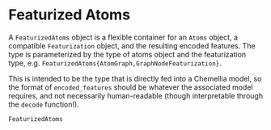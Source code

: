 # Featurized Atoms

A `FeaturizedAtoms` object is a flexible container for an `Atoms` object, a compatible `Featurization` object, and the resulting encoded features. The type is parameterized by the type of atoms object and the featurization type, e.g. `FeaturizedAtoms{AtomGraph,GraphNodeFeaturization}`.

This is intended to be the type that is directly fed into a Chemellia model, so the format of `encoded_features` should be whatever the associated model requires, and not necessarily human-readable (though interpretable through the `decode` function!).

```@docs
FeaturizedAtoms
```